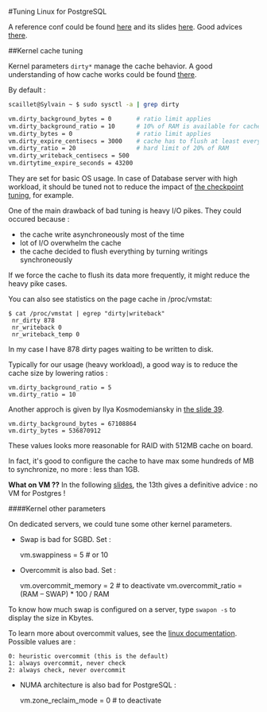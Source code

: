 #Tuning Linux for PostgreSQL 

A reference conf could be found [here](https://www.youtube.com/watch?v=Lbx-JVcGIFo) and its slides [here](https://www.percona.com/live/data-performance-conference-2016/sites/default/files/slides/pl_2016_kosmodemiansky.pdf). 
Good advices [there](https://www.postgresql-sessions.org/_media/en/5/performances_systeme_pg.pdf).

##Kernel cache tuning

Kernel parameters `dirty*` manage the cache behavior. A good understanding of how cache works could be found [there](https://lonesysadmin.net/2013/12/22/better-linux-disk-caching-performance-vm-dirty_ratio/).  

By default :

```bash
scaillet@Sylvain ~ $ sudo sysctl -a | grep dirty

vm.dirty_background_bytes = 0       # ratio limit applies
vm.dirty_background_ratio = 10      # 10% of RAM is available for cache --> huge on modern servers ! 
vm.dirty_bytes = 0                  # ratio limit applies
vm.dirty_expire_centisecs = 3000    # cache has to flush at least every 30s
vm.dirty_ratio = 20                 # hard limit of 20% of RAM
vm.dirty_writeback_centisecs = 500  
vm.dirtytime_expire_seconds = 43200
```

They are set for basic OS usage. In case of Database server with high workload, it should be tuned not to reduce the impact of [the checkpoint tuning](/postgresql/statistics/#checkpoint-and-linux-cache), for example.

One of the main drawback of bad tuning is heavy I/O pikes. They could occured because :

* the cache write asynchroneously most of the time
* lot of I/O overwhelm the cache
* the cache decided to flush everything by turning writings synchroneously  

If we force the cache to flush its data more frequently, it might reduce the heavy pike cases.

You can also see statistics on the page cache in /proc/vmstat:

    $ cat /proc/vmstat | egrep "dirty|writeback"
     nr_dirty 878
     nr_writeback 0
     nr_writeback_temp 0

In my case I have 878 dirty pages waiting to be written to disk.

Typically for our usage (heavy workload), a good way is to reduce the cache size by lowering ratios :

    vm.dirty_background_ratio = 5
    vm.dirty_ratio = 10

Another approch is given by Ilya Kosmodemiansky in [the slide 39](https://www.percona.com/live/data-performance-conference-2016/sites/default/files/slides/pl_2016_kosmodemiansky.pdf).

    vm.dirty_background_bytes = 67108864
    vm.dirty_bytes = 536870912 

These values looks more reasonable for RAID with 512MB cache on board.

In fact, it's good to configure the cache to have max some hundreds of MB to synchronize, no more : less than 1GB.


**What on VM ??**
In the following [slides](https://www.postgresql-sessions.org/_media/en/5/performances_systeme_pg.pdf), the 13th gives a definitive advice : no VM for Postgres !
 

####Kernel other parameters

On dedicated servers, we could tune some other kernel parameters.

* Swap is bad for SGBD. Set : 

    vm.swappiness = 5 # or 10
    
* Overcommit is also bad. Set : 

    vm.overcommit_memory = 2 # to deactivate
    vm.overcommit_ratio = (RAM – SWAP) * 100 / RAM

To know how much swap is configured on a server, type `swapon -s` to display the size in Kbytes.

To learn more about overcommit values, see the [linux documentation](https://www.kernel.org/doc/Documentation/vm/overcommit-accounting).
Possible values are : 

    0: heuristic overcommit (this is the default)
    1: always overcommit, never check
    2: always check, never overcommit

    
* NUMA architecture is also bad for PostgreSQL : 

    vm.zone_reclaim_mode = 0 # to deactivate
    
    
    